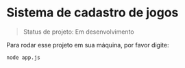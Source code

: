 <h1>Sistema de cadastro de jogos</h1>

> Status de projeto: Em desenvolvimento

Para rodar esse projeto em sua máquina, por favor digite:

```
node app.js
```

